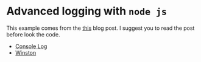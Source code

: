 # Advanced logging with `node js`

This example comes from the [this](http://tostring.it/2014/06/23/advanced-logging-with-nodejs/) blog post.
I suggest you to read the post before look the code.

- [Console Log](ConsoleLogSample/app.js)
- [Winston](WinstoneSample/app.js)
